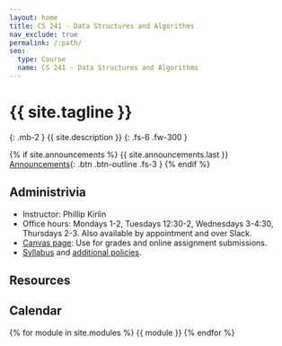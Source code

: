 ```yaml
---
layout: home
title: CS 241 - Data Structures and Algorithms
nav_exclude: true
permalink: /:path/
seo:
  type: Course
  name: CS 241 - Data Structures and Algorithms
---
```


# {{ site.tagline }}
{: .mb-2 }
{{ site.description }}
{: .fs-6 .fw-300 }

{% if site.announcements %}
{{ site.announcements.last }}
[Announcements](announcements.md){: .btn .btn-outline .fs-3 }
{% endif %}

## Administrivia
- Instructor: Phillip Kirlin
- Office hours: Mondays 1-2, Tuesdays 12:30-2, Wednesdays 3-4:30, Thursdays 2-3.  Also available by appointment and over Slack.
- [Canvas page](https://rhodes.instructure.com/courses/5889): Use for grades and online assignment 
submissions. 
- [Syllabus](syllabus/syllabus-ai-f23.pdf) and [additional policies](syllabus/additional-policies.pdf).

## Resources

## Calendar
{% for module in site.modules %}
{{ module }}
{% endfor %}

